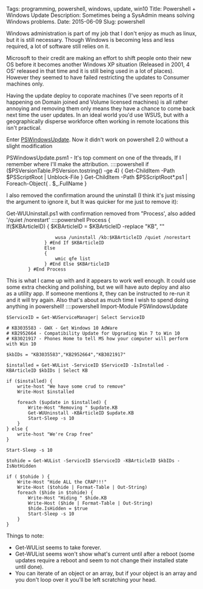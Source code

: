 Tags: programming, powershell, windows, update, win10
Title: Powershell + Windows Update
Description: Sometimes being a SysAdmin means solving Windows problems.
Date: 2015-06-09
Slug: powershell

Windows administration is part of my job that I don't enjoy as much as linux, but it is still necessary. Though Windows is becoming less and less required, a lot of software still relies on it. 

Microsoft to their credit are making an effort to shift people onto their new OS before it becomes another Windows XP situation (Released in 2001, 4 OS' released in that time and it is still being used in a lot of places). However they seemed to have failed restricting the updates to Consumer machines only. 

Having the update deploy to coporate machines (I've seen reports of it happening on Domain joined and Volume licensed machines) is all rather annoying and removing them only means they have a chance to come back next time the user updates. In an ideal world you'd use WSUS, but with a geographically disperse workforce often working in remote locations this isn't practical.

Enter [PSWindowsUpdate](https://gallery.technet.microsoft.com/scriptcenter/2d191bcd-3308-4edd-9de2-88dff796b0bc/). Now it didn't work on powershell 2.0 without a slight modification

PSWindowsUpdate.psm1 - It's top comment on one of the threads, If I remember where I'll make the attribution.
    ::::powershell
    if ($PSVersionTable.PSVersion.tostring() -ge 4)
    {
        Get-ChildItem -Path $PSScriptRoot | Unblock-File
    }
    Get-ChildItem -Path $PSScriptRoot\*.ps1 | Foreach-Object{ . $_.FullName }

I also removed the confirmation around the uninstall (I think it's just missing the argument to ignore it, but It was quicker for me just to remove it):

Get-WUUninstall.ps1 with confirmation removed from "Process', also added '/quiet /norestart'
    ::::powershell
            Process
            {    
                  If($KBArticleID)
                  {
                      $KBArticleID = $KBArticleID -replace "KB", ""
    
                      wusa /uninstall /kb:$KBArticleID /quiet /norestart
                  } #End If $KBArticleID
                  Else
                  {
                      wmic qfe list
                  } #End Else $KBArticleID
            } #End Process

This is what I came up with and it appears to work well enough. It could use some extra checking and polishing, but we will have auto deploy and also as a utility app. If someone mentions it, they can be instructed to re-run it and it will try again. Also that's about as much time I wish to spend doing anything in powershell!
    ::::powershell
    Import-Module PSWindowsUpdate
    
    $ServiceID = Get-WUServiceManager| Select ServiceID
    
    # KB3035583 - GWX - Get Windows 10 AdWare
    # KB2952664 - Compatibility Update for Upgrading Win 7 to Win 10
    # KB3021917 - Phones Home to tell MS how your computer will perform with Win 10
    
    $kbIDs = "KB3035583","KB2952664","KB3021917"
    
    $installed = Get-WUList -ServiceID $ServiceID -IsInstalled -KBArticleID $kbIDs | Select KB
    
    if ($installed) {
        write-host "We have some crud to remove"
        Write-Host $installed
    
        foreach ($update in $installed) {
            Write-Host "Removing " $update.KB
            Get-WUUninstall -KBArticleID $update.KB
            Start-Sleep -s 10
        }
    } else {
        write-host "We're Crap free"
    }
    
    Start-Sleep -s 10
    
    $tohide = Get-WUList -ServiceID $ServiceID -KBArticleID $kbIDs -IsNotHidden
    
    if ( $tohide ) {
        Write-Host "Hide ALL the CRAP!!!"
        Write-Host ($tohide | Format-Table | Out-String)
        foreach ($hide in $tohide) {
            Write-Host "Hiding " $hide.KB
            Write-Host ($hide | Format-Table | Out-String)
            $hide.IsHidden = $true
            Start-Sleep -s 10
        }
    }

Things to note:

 * Get-WUList seems to take forever.
 * Get-WUList seems won't show what's current until after a reboot (some updates require a reboot and seem to not change their installed state until done).
 * You can iterate of an object or an array, but if your object is an array and you don't loop over it you'll be left scratching your head.

